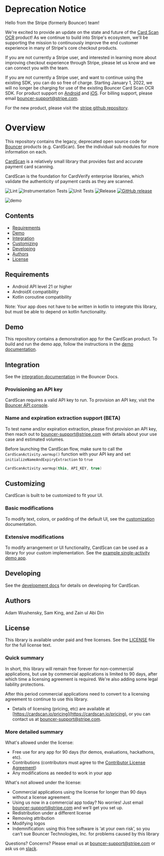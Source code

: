 # Deprecation Notice
Hello from the Stripe (formerly Bouncer) team!

We're excited to provide an update on the state and future of the [Card Scan OCR](https://github.com/stripe/stripe-android/tree/master/stripecardscan) product! As we continue to build into Stripe's ecosystem, we'll be supporting the mission to continuously improve the end customer experience in many of Stripe's core checkout products.

If you are not currently a Stripe user, and interested in learning more about improving checkout experience through Stripe, please let us know and we can connect you with the team.

If you are not currently a Stripe user, and want to continue using the existing SDK, you can do so free of charge. Starting January 1, 2022, we will no longer be charging for use of the existing Bouncer Card Scan OCR SDK. For product support on [Android](https://github.com/stripe/stripe-android/issues) and [iOS](https://github.com/stripe/stripe-ios/issues). For billing support, please email [bouncer-support@stripe.com](mailto:bouncer-support@stripe.com).

For the new product, please visit the [stripe github repository](https://github.com/stripe/stripe-android/tree/master/stripecardscan).

# Overview
This repository contains the legacy, deprecated open source code for [Bouncer](https://www.getbouncer.com) products (e.g. CardScan). See the individual sub modules for more information on each.

[CardScan](https://getbouncer.com/scan) is a relatively small library that provides fast and accurate payment card scanning.

CardScan is the foundation for CardVerify enterprise libraries, which validate the authenticity of payment cards as they are scanned.

![Lint](https://github.com/getbouncer/cardscan-android/workflows/Lint/badge.svg)
![Instrumentation Tests](https://github.com/getbouncer/cardscan-android/workflows/Instrumentation%20Tests/badge.svg)
![Unit Tests](https://github.com/getbouncer/cardscan-android/workflows/Unit%20Tests/badge.svg)
![Release](https://github.com/getbouncer/cardscan-android/workflows/Release/badge.svg)
[![GitHub release](https://img.shields.io/github/release/getbouncer/cardscan-android.svg?maxAge=60)](https://github.com/getbouncer/cardscan-android/releases)

![demo](docs/images/demo.gif)

## Contents
* [Requirements](#requirements)
* [Demo](#demo)
* [Integration](#integration)
* [Customizing](#customizing)
* [Developing](#developing)
* [Authors](#authors)
* [License](#license)

## Requirements
* Android API level 21 or higher
* AndroidX compatibility
* Kotlin coroutine compatibility

Note: Your app does not have to be written in kotlin to integrate this library, but must be able to depend on kotlin functionality.

## Demo
This repository contains a demonstration app for the CardScan product. To build and run the demo app, follow the instructions in the [demo documentation](https://docs.getbouncer.com/card-scan/android-integration-guide#demo).

## Integration
See the [integration documentation](https://docs.getbouncer.com/card-scan/android-integration-guide) in the Bouncer Docs.

### Provisioning an API key
CardScan requires a valid API key to run. To provision an API key, visit the [Bouncer API console](https://api.getbouncer.com/console).

### Name and expiration extraction support (BETA)
To test name and/or expiration extraction, please first provision an API key, then reach out to [bouncer-support@stripe.com](mailto:bouncer-support@stripe.com) with details about your use case and estimated volumes.

Before launching the CardScan flow, make sure to call the ```CardScanActivity.warmup()``` function with your API key and set ```initializeNameAndExpiryExtraction``` to ```true```

```kotlin
CardScanActivity.warmup(this, API_KEY, true)
```

## Customizing
CardScan is built to be customized to fit your UI.

### Basic modifications
To modify text, colors, or padding of the default UI, see the [customization](https://docs.getbouncer.com/card-scan/android-integration-guide/customization-guide) documentation.

### Extensive modifications
To modify arrangement or UI functionality, CardScan can be used as a library for your custom implementation. See the [example single-activity demo app](demo/src/main/java/com/getbouncer/cardscan/demo/SingleActivityDemo.java).

## Developing
See the [development docs](https://docs.getbouncer.com/card-scan/android-integration-guide/development-guide) for details on developing for CardScan.

## Authors
Adam Wushensky, Sam King, and Zain ul Abi Din

## License
This library is available under paid and free licenses. See the [LICENSE](LICENSE) file for the full license text.

### Quick summary
In short, this library will remain free forever for non-commercial applications, but use by commercial applications is limited to 90 days, after which time a licensing agreement is required. We're also adding some legal liability protections.

After this period commercial applications need to convert to a licensing agreement to continue to use this library.
* Details of licensing (pricing, etc) are available at [https://cardscan.io/pricing](https://cardscan.io/pricing), or you can contact us at [bouncer-support@stripe.com](mailto:bouncer-support@stripe.com).

### More detailed summary
What's allowed under the license:
* Free use for any app for 90 days (for demos, evaluations, hackathons, etc).
* Contributions (contributors must agree to the [Contributor License Agreement](Contributor%20License%20Agreement))
* Any modifications as needed to work in your app

What's not allowed under the license:
* Commercial applications using the license for longer than 90 days without a license agreement. 
* Using us now in a commercial app today? No worries! Just email [bouncer-support@stripe.com](mailto:bouncer-support@stripe.com) and we’ll get you set up.
* Redistribution under a different license
* Removing attribution
* Modifying logos
* Indemnification: using this free software is ‘at your own risk’, so you can’t sue Bouncer Technologies, Inc. for problems caused by this library

Questions? Concerns? Please email us at [bouncer-support@stripe.com](mailto:bouncer-support@stripe.com) or ask us on [slack](https://getbouncer.slack.com).
